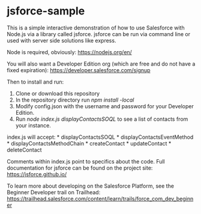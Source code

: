 # jsforce-sample

This is a simple interactive demonstration of how to use Salesforce with Node.js via a library called jsforce.  jsforce can be run via command line or used with server side solutions like express.

Node is required, obviously: https://nodejs.org/en/

You will also want a Developer Edition org (which are free and do not have a fixed expiration): https://developer.salesforce.com/signup

Then to install and run:

1. Clone or download this repository
2. In the repository directory run *npm install -local*
3. Modify config.json with the username and password for your Developer Edition.
4. Run *node index.js displayContactsSOQL* to see a list of contacts from your instance.

index.js will accept:
    * displayContactsSOQL
    * displayContactsEventMethod
    * displayContactsMethodChain
    * createContact
    * updateContact
    * deleteContact

Comments within index.js point to specifics about the code.  Full documentation for jsforce can be found on the project site: https://jsforce.github.io/

To learn more about developing on the Salesforce Platform, see the Beginner Developer trail on Trailhead: https://trailhead.salesforce.com/content/learn/trails/force_com_dev_beginner




